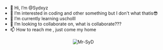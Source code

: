 - 👋 Hi, I’m @Sydxyz
- 👀 I’m interested in coding and other something but I don't what thatis😎
- 🌱 I’m currently learning uscholll
- 💞️ I’m looking to collaborate on, what is collaborate???
- 📫 How to reach me , just come my home
<p align="center">&nbsp;
  <img align="center" src="https://github-readme-stats.vercel.app/api?username=sydxyz&&show_icons=true&theme=midnight-purple" alt="Mr-SyD"/></p>        
 
<!---
Sydxyz/Sydxyz is a ✨ special ✨ repository because its `README.md` (this file) appears on your GitHub profile.
You can click the Preview link to take a look at your changes.
--->
